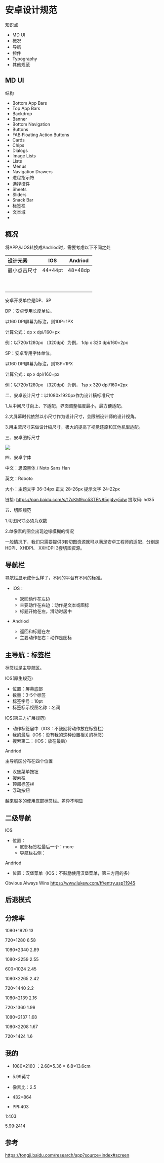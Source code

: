 # 安卓设计规范

知识点

- MD UI 
- 概况
- 导航
- 控件
- Typography
- 其他规范

## MD UI

结构

- Bottom App Bars
- Top App Bars
- Backdrop
- Banner
- Bottom Navigation
- Buttons
- FAB:Floating Action Buttons
- Cards
- Chips
- Dialogs
- Image Lists
- Lists
- Menus
- Navigation Drawers
- 进程指示符
- 选择控件
- Sheets
- Sliders
- Snack Bar
- 标签栏
- 文本域
- 

## 概况

将APP从IOS转换成Andriod时，需要考虑以下不同之处

|设计元素|IOS|Andriod|
|:---|----|----|
|最小点击尺寸|44*44pt|48*48dp|
||||
||||
||||
||||
||||
||||
||||
||||
||||

安卓开发单位是DP、SP



DP：安卓专用长度单位。

以160 DPI屏幕为标注，则1DP=1PX

计算公式：dp x dpi/160=px

例：以720x1280px （320dpi）为例， 1dp x 320 dpi/160=2px



SP：安卓专用字体单位。

以160 DPI屏幕为标注，则1SP=1PX

计算公式：sp x dpi/160=px

例：以720x1280px （320dpi）为例， 1sp x 320 dpi/160=2px




二、安卓设计尺寸：以1080x1920px作为设计稿标准尺寸



1.从中间尺寸向上、下适配，界面调整幅度最小，最方便适配。

2.大屏幕时代依然以小尺寸作为设计尺寸，会限制设计师的设计视角。

3.用主流尺寸来做设计稿尺寸，极大的提高了视觉还原和其他机型适配。




三、安卓图标尺寸

![](/Users/zj/ui-notes/bk/1.jpeg)






四、安卓字体



中文：思源黑体 / Noto Sans Han

英文：Roboto

大小：主题文字 36-34px    正文 28-26px     提示文字 24-22px

链接: https://pan.baidu.com/s/17cKM9co53TEN85gj4vy5dw 提取码: hd35




五、切图规范



1.切图尺寸必须为双数

2.单像素的图会出现边缘模糊的情况

一般情况下，我们只需要提供3套切图资源就可以满足安卓工程师的适配，分别是HDPI、XHDPI、 XXHDPI 3套切图资源。







## 导航栏

导航栏显示成什么样子，不同的平台有不同的标准。

- IOS：

  - 返回动作在左边
  - 主要动作在右边：动作是文本或图标
  - 标题开始在左，滑动时居中

- Andriod

  - 返回和标题在左
  - 主要动作在右：动作是图标
## 主导航：标签栏

标签栏是主导航区。

IOS(原生规范)

- 位置：屏幕底部
- 数量：3-5个标签
- 标签字号：10pt
- 标签标示视图名称：名词

IOS(第三方扩展规范)

- 动作标签居中（IOS：不鼓励将动作放在标签栏）
- 我的最后（IOS：没有我的这种设置相关的标签）
- 搜索第二：（IOS：放在最后）

Andriod

主导航区分布在四个位置

- 汉堡菜单按钮
- 搜索栏
- 顶部标签栏
- 浮动按钮

越来越多的使用底部标签栏。差异不明显

## 二级导航

IOS

- 位置：
  - 底部标签栏最后一个：more
  - 导航栏右侧：

Andriod

- 位置：汉堡菜单（IOS：不鼓励使用汉堡菜单，第三方用的多）

Obvious Always Wins https://www.lukew.com/ff/entry.asp?1945



## 后退模式



## 分辨率

1080*1920 13

720*1280 6.58

1080*2340 2.89

1080×2259  2.55

600×1024  2.45

1080×2265  2.42

720×1440  2.2

1080×2139  2.16

720×1360  1.99

1080×2137 1.68

1080×2208 1.67

720×1424  1.6



## 我的

- 1080×2160 ：2.68×5.36 = 6.8×13.6cm

- 5.99英寸

- 像素比：2.5

- 432*864
- PPI:403

1:403

5.99:2414

## 参考

https://tongji.baidu.com/research/app?source=index#screen
